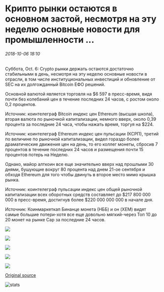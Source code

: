 # Крипто рынки остаются в основном застой, несмотря на эту неделю основные новости для промышленности ...

###### 2018-10-06 18:10

Суббота, Oct. 6: Crypto рынки держать остаются достаточно стабильными в день, несмотря на эту неделю основные новости в отрасли, в том числе институциональных инвестиций и обновление от SEC на их долгожданный Bitcoin ЕФО решений.

Основной валютой является торговля на $6 597 в пресс-время, видя почти без колебаний цен в течение последних 24 часов, с ростом около 0,2 процентов.

Источник: коинтелеграф Bitcoin индекс цен Ethereum (высшая школа), вторая валюта по рыночной капитализации, немного вверх, около 0,39 процента за последние 24 часа, чтобы нажать время, торгуя на $224.

Источник: коинтелеграф Ethereum индекс цен пульсации (КСРП), третий по величине по рыночной капитализации, видел гораздо более драматические движения цен на день, то его коллег монеты, сбросив 7 процентов в течение последних 24 часов и размещения почти 15 процентов потерь на Неделю.

Однако, майор алткоин все еще значительно вверх над прошлыми 30 днями, бушующие вокруг 80 процента над днем 21-ое сентября и обходя Ethereum для того чтобы двинуть в второе место мимо крышка рынка.

Источник: коинтелеграф пульсации индекс цен общей рыночной капитализации всех оборотных средств составляет до $217 800 000 000 в пресс-время, достигнув более $220 000 000 000 в начале дня.

Источник: Коинмаркеткап Бинанце монета (НББ) и он (XEM) видят самые большие потери-хотя все еще довольно мягкий-через Топ 10 до 20 монет на рынке Cap за последние 24 часов.

![](https://s3.cointelegraph.com/storage/uploads/view/fdf993aebf57081d07282876c3d4961f.png)

![](https://s3.cointelegraph.com/storage/uploads/view/e60880c919591de81eb5c1527145acf2.png)

![](https://s3.cointelegraph.com/storage/uploads/view/8f94dcdb39af6f4306a1908850b73fa4.png)

![](https://s3.cointelegraph.com/storage/uploads/view/aa07579f93f0feeedc3d170d527f986e.png)

![](https://s3.cointelegraph.com/storage/uploads/view/aa701c694d60bdf4398301ad1f2c53c7.png)

[Original source](https://cointelegraph.com/news/crypto-markets-stay-mostly-stagnant-despite-this-weeks-major-news-for-industry)

![stats](https://c.statcounter.com/11760860/0/a89fa40b/1/ "stats")